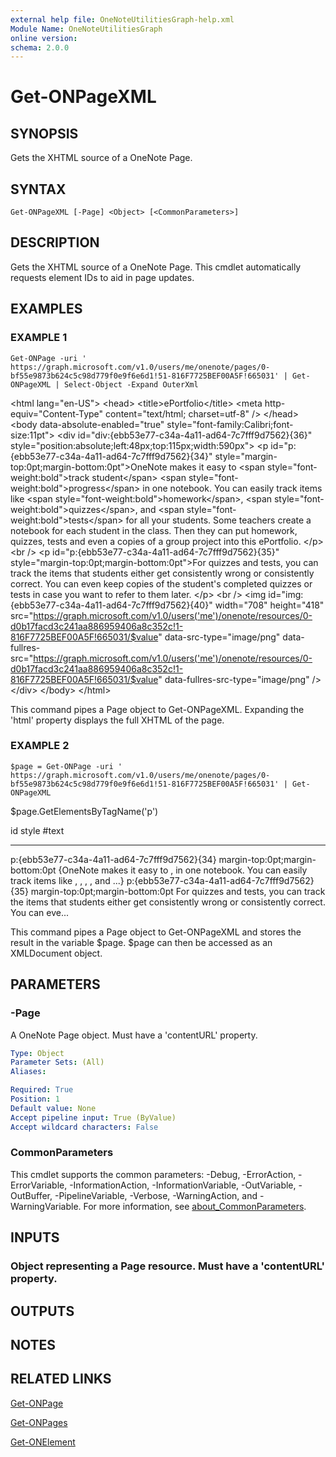 ```yaml
---
external help file: OneNoteUtilitiesGraph-help.xml
Module Name: OneNoteUtilitiesGraph
online version:
schema: 2.0.0
---
```


# Get-ONPageXML

## SYNOPSIS
Gets the XHTML source of a OneNote Page.

## SYNTAX

```
Get-ONPageXML [-Page] <Object> [<CommonParameters>]
```

## DESCRIPTION
Gets the XHTML source of a OneNote Page.
This cmdlet automatically requests element IDs to aid in page updates.

## EXAMPLES

### EXAMPLE 1
```
Get-ONPage -uri ' https://graph.microsoft.com/v1.0/users/me/onenote/pages/0-bf55e9873b624c5c98d779f0e9f6e6d1!51-816F7725BEF00A5F!665031' | Get-ONPageXML | Select-Object -Expand OuterXml
```

\<html lang="en-US"\>
        \<head\>
                \<title\>ePortfolio\</title\>
                \<meta http-equiv="Content-Type" content="text/html; charset=utf-8" /\>
        \</head\>
        \<body data-absolute-enabled="true" style="font-family:Calibri;font-size:11pt"\>
                \<div id="div:{ebb53e77-c34a-4a11-ad64-7c7fff9d7562}{36}" style="position:absolute;left:48px;top:115px;width:590px"\>
                        \<p id="p:{ebb53e77-c34a-4a11-ad64-7c7fff9d7562}{34}" style="margin-top:0pt;margin-bottom:0pt"\>OneNote makes it easy to \<span style="font-weight:bold"\>track student\</span\> \<span style="font-weight:bold"\>progress\</span\> in one notebook.
You can easily track items like \<span style="font-weight:bold"\>homework\</span\>, \<span style="font-weight:bold"\>quizzes\</span\>, and \<span style="font-weight:bold"\>tests\</span\> for all your students. 
Some teachers create a notebook for each student in the class. 
Then they can put homework, quizzes, tests and even a copies of a group project into this ePortfolio.
\</p\>
                        \<br /\>
                        \<p id="p:{ebb53e77-c34a-4a11-ad64-7c7fff9d7562}{35}" style="margin-top:0pt;margin-bottom:0pt"\>For quizzes and tests, you can track the items that students either get consistently wrong or consistently correct.
You can even keep copies of the student's completed quizzes or tests in case you want to refer to them later.
\</p\>
                        \<br /\>
                        \<img id="img:{ebb53e77-c34a-4a11-ad64-7c7fff9d7562}{40}" width="708" height="418" src="https://graph.microsoft.com/v1.0/users('me')/onenote/resources/0-d0b17facd3c241aa886959406a8c352c!1-816F7725BEF00A5F!665031/$value" data-src-type="image/png" data-fullres-src="https://graph.microsoft.com/v1.0/users('me')/onenote/resources/0-d0b17facd3c241aa886959406a8c352c!1-816F7725BEF00A5F!665031/$value" data-fullres-src-type="image/png" /\>
                \</div\>
        \</body\>
\</html\>

This command pipes a Page object to Get-ONPageXML.
Expanding the 'html' property displays the full XHTML of the page.

### EXAMPLE 2
```
$page = Get-ONPage -uri ' https://graph.microsoft.com/v1.0/users/me/onenote/pages/0-bf55e9873b624c5c98d779f0e9f6e6d1!51-816F7725BEF00A5F!665031' | Get-ONPageXML
```

$page.GetElementsByTagName('p')

id                                           style                            #text
--                                           -----                            -----
p:{ebb53e77-c34a-4a11-ad64-7c7fff9d7562}{34} margin-top:0pt;margin-bottom:0pt {OneNote makes it easy to ,  in one notebook.
You can easily track items like , , , , and ...}
p:{ebb53e77-c34a-4a11-ad64-7c7fff9d7562}{35} margin-top:0pt;margin-bottom:0pt For quizzes and tests, you can track the items that students either get consistently wrong or consistently correct.
You can eve...

This command pipes a Page object to Get-ONPageXML and stores the result in the variable $page.
$page can then be accessed as an XMLDocument object.

## PARAMETERS

### -Page
A OneNote Page object.
Must have a 'contentURL' property.

```yaml
Type: Object
Parameter Sets: (All)
Aliases:

Required: True
Position: 1
Default value: None
Accept pipeline input: True (ByValue)
Accept wildcard characters: False
```

### CommonParameters
This cmdlet supports the common parameters: -Debug, -ErrorAction, -ErrorVariable, -InformationAction, -InformationVariable, -OutVariable, -OutBuffer, -PipelineVariable, -Verbose, -WarningAction, and -WarningVariable. For more information, see [about_CommonParameters](http://go.microsoft.com/fwlink/?LinkID=113216).

## INPUTS

### Object representing a Page resource. Must have a 'contentURL' property.
## OUTPUTS

## NOTES

## RELATED LINKS

[Get-ONPage]()

[Get-ONPages]()

[Get-ONElement]()

